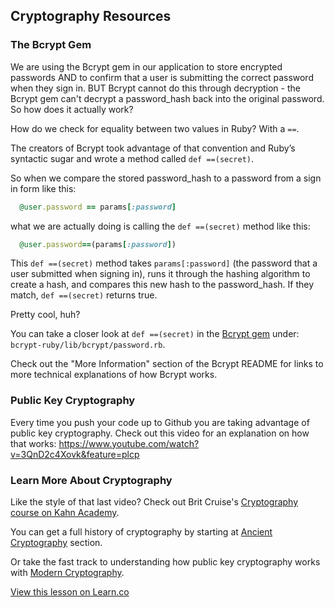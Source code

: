 

## Cryptography Resources

### The Bcrypt Gem

We are using the Bcrypt gem in our application to store encrypted passwords AND to confirm that a user is submitting the correct password when they sign in. BUT Bcrypt cannot do this through decryption - the Bcrypt gem can't decrypt a password_hash back into the original password. So how does it actually work?

How do we check for equality between two values in Ruby? With a `==`.

The creators of Bcrypt took advantage of that convention and Ruby’s syntactic sugar and wrote a method called `def ==(secret)`.

So when we compare the stored password_hash to a password from a sign in form like this:

```ruby
  @user.password == params[:password]
```
what we are actually doing is calling the `def ==(secret)` method like this:

```ruby
  @user.password==(params[:password]) 
```
This `def ==(secret)` method takes `params[:password]` (the password that a user submitted when signing in), runs it through the hashing algorithm to create a hash, and compares this new hash to the password_hash. If they match, `def ==(secret)` returns true.

Pretty cool, huh? 

You can take a closer look at `def ==(secret)` in the [Bcrypt gem](https://github.com/codahale/bcrypt-ruby) under: `bcrypt-ruby/lib/bcrypt/password.rb`.

Check out the "More Information" section of the Bcrypt README for links to more technical explanations of how Bcrypt works.

### Public Key Cryptography

Every time you push your code up to Github you are taking advantage of public key cryptography. Check out this video for an explanation on how that works: https://www.youtube.com/watch?v=3QnD2c4Xovk&feature=plcp

### Learn More About Cryptography

Like the style of that last video? Check out Brit Cruise's [Cryptography course on Kahn Academy](https://www.khanacademy.org/computing/computer-science/cryptography). 

You can get a full history of cryptography by starting at [Ancient Cryptography](https://www.khanacademy.org/computing/computer-science/cryptography/crypt/v/intro-to-cryptography) section.

Or take the fast track to understanding how public key cryptography works with [Modern Cryptography](https://www.khanacademy.org/computing/computer-science/cryptography/modern-crypt/v/the-fundamental-theorem-of-arithmetic-1).

<a href='https://learn.co/lessons/hs-cryptography-resources' data-visibility='hidden'>View this lesson on Learn.co</a>
